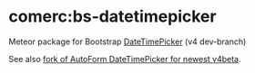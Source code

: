 # comerc:bs-datetimepicker
Meteor package for Bootstrap [DateTimePicker](https://github.com/Eonasdan/bootstrap-datetimepicker) (v4 dev-branch)

See also [fork of AutoForm DateTimePicker for newest v4beta](https://github.com/aldeed/meteor-autoform-bs-datetimepicker/issues/7).
